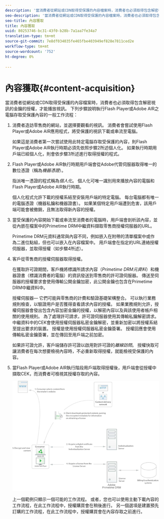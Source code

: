 ```yaml
---
description: '當消費者從網站或CDN取得受保護的內容檔案時，消費者也必須取得包含解密視訊的金鑰的授權，才能播放視訊。 下列步驟說明執行Flash Player或Adobe AIR之電腦存取受保護內容的一般工作流程 '
seo-description: '當消費者從網站或CDN取得受保護的內容檔案時，消費者也必須取得包含解密視訊的金鑰的授權，才能播放視訊。 下列步驟說明執行Flash Player或Adobe AIR之電腦存取受保護內容的一般工作流程 '
seo-title: 內容獲取
title: 內容獲取
uuid: 80253746-bc31-43f0-b28b-7a1aa7fe34a7
translation-type: tm+mt
source-git-commit: 7e8df034035fe465fbe403949ef828e7811ced2e
workflow-type: tm+mt
source-wordcount: '752'
ht-degree: 0%

---
```



# 內容獲取{#content-acquisition}

當消費者從網站或CDN取得受保護的內容檔案時，消費者也必須取得包含解密視訊的金鑰的授權，才能播放視訊。 下列步驟說明執行Flash Player或Adobe AIR之電腦存取受保護內容的一般工作流程：

1. 消費者造訪零售商的網站，並選擇要觀看的視訊。 消費者會嘗試使用Flash Player或Adobe AIR應用程式，將受保護的視訊下載或串流至電腦。

   如果這是消費者第一次嘗試使用此特定電腦存取受保護的內容，則Flash Player或Adobe AIR執行時期必須先依照步驟2所述個人化。 如果執行時期用戶端已經個人化，則會依步驟3所述進行取得授權的程式。

1. Flash Player或Adobe AIR執行時期用戶端會從Adobe代管伺服器取得唯一的數位憑證（稱為&#x200B;*機器憑證*）。

   指派唯一憑證的程式稱為&#x200B;*個人化*。 個人化可唯一識別用來播放內容的電腦和Flash Player或Adobe AIR執行時期。

   個人化程式允許下載的授權系結至安裝用戶端的特定電腦。 每台電腦都有唯一的電腦憑證（機器私鑰和機器證書）。 如果某個特定用戶端遭到危害，該用戶端可能會被撤銷，且無法取得新內容的授權。

1. 當受保護的內容開始下載或串流至消費者的電腦時，用戶端會剖析該內容，並從內嵌在檔案中的Primetime DRM中繼資料擷取零售商授權伺服器的URL。

   Primetime DRM元資料通常與內容不同，例如嵌入在附帶的清單檔案中或作為二進位點組，但也可以嵌入在內容檔案中。 用戶端會在指定的URL連絡授權伺服器，並取得授權（如步驟4所述）。
1. 客戶從零售商的授權伺服器取得授權。

   在獲取許可證期間，客戶機將標識所請求內容（*Primetime DRM元資料*）和機器證書（標識消費者的電腦）的資訊發送到零售商的許可證伺服器。 傳送至伺服器的授權要求會使用傳輸公開金鑰加密，此公開金鑰也包含在Primetime DRM中繼資料中。

   授權伺服器— 它們可能與零售商的計費和驗證基礎架構整合。 可以執行業務規則檢查，以驗證用戶是否獲得查看請求內容的授權。 如果業務規則允許，授權伺服器會發出包含內容加密金鑰的授權，以解密內容以及與該使用者帳戶相關的使用規則。 為了處理許可請求，許可證伺服器使用其傳輸私鑰解密請求。 中繼資料中的CEK會使用授權伺服器私密金鑰解密，並重新加密以將授權系結至提出要求的裝置。 授權是使用授權伺服器私密金鑰簽署。 授權回應會使用傳輸私密金鑰簽署，並在傳回至用戶端之前加密。

   如果許可證允許，客戶端儲存許可證以啟用對許可證的&#x200B;*離線訪問*。 授權快取可讓消費者在每次想要檢視內容時，不必重新取得授權，就能檢視受保護的內容。

1. 當Flash Player或Adobe AIR執行階段用戶端取得授權後，用戶端會從授權中擷取CEK，而消費者可檢視其授權存取的內容。

   <!--<a id="fig_s43_gc2_44"></a>-->

   ![](assets/FMRMS_fig01_web.png)

   上一個範例只顯示一個可能的工作流程。 或者，您也可以使用主動下載內容的工作流程，在此工作流程中，授權購買會在稍後進行。 另一個選項是建置預先訂購的工作流程，在此工作流程中，授權購買會在內容存取之前進行。


